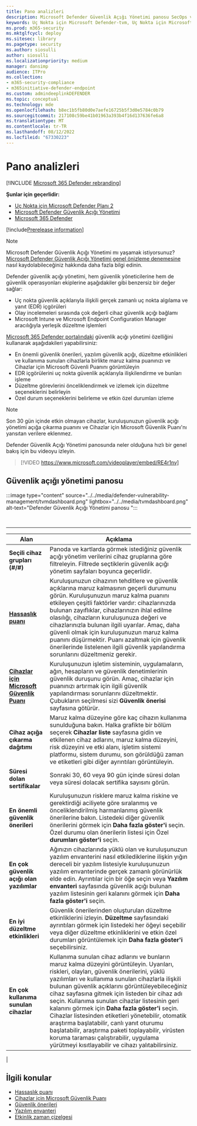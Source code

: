 ```yaml
---
title: Pano analizleri
description: Microsoft Defender Güvenlik Açığı Yönetimi panosu SecOps ve güvenlik yöneticilerinin siber güvenlik tehditlerini ele almalarına ve kuruluşlarının güvenlik dayanıklılığını oluşturmalarına yardımcı olabilir.
keywords: Uç Nokta için Microsoft Defender-tvm, Uç Nokta için Microsoft Defender-tvm panosu, tehdit & güvenlik açığı yönetimi, Tehdit ve Güvenlik Açığı Yönetimi , risk tabanlı tehdit & güvenlik açığı yönetimi, güvenlik yapılandırması, Cihazlar için Microsoft Güvenli Puanı, açığa çıkarma puanı Microsoft Defender Güvenlik Açığı Yönetimi
ms.prod: m365-security
ms.mktglfcycl: deploy
ms.sitesec: library
ms.pagetype: security
ms.author: siosulli
author: siosulli
ms.localizationpriority: medium
manager: dansimp
audience: ITPro
ms.collection:
- m365-security-compliance
- m365initiative-defender-endpoint
ms.custom: admindeeplinkDEFENDER
ms.topic: conceptual
ms.technology: mde
ms.openlocfilehash: b8ec1b5fb80d0e7aefe16725b5f3d0e5784c0b79
ms.sourcegitcommit: 217108c59be41b01963a393b4f16d137636fe6a8
ms.translationtype: MT
ms.contentlocale: tr-TR
ms.lasthandoff: 08/12/2022
ms.locfileid: "67330223"
---
```

# <a name="dashboard-insights"></a>Pano analizleri

[!INCLUDE [Microsoft 365 Defender rebranding](../../includes/microsoft-defender.md)]

**Şunlar için geçerlidir:**

- [Uç Nokta için Microsoft Defender Planı 2](https://go.microsoft.com/fwlink/?linkid=2154037)
- [Microsoft Defender Güvenlik Açığı Yönetimi](index.yml)
- [Microsoft 365 Defender](https://go.microsoft.com/fwlink/?linkid=2118804)

[!include[Prerelease information](../../includes/prerelease.md)]

>[!Note]
> Microsoft Defender Güvenlik Açığı Yönetimi mı yaşamak istiyorsunuz? [Microsoft Defender Güvenlik Açığı Yönetimi genel önizleme denemesine](../defender-vulnerability-management/get-defender-vulnerability-management.md) nasıl kaydolabileceğiniz hakkında daha fazla bilgi edinin.

Defender güvenlik açığı yönetimi, hem güvenlik yöneticilerine hem de güvenlik operasyonları ekiplerine aşağıdakiler gibi benzersiz bir değer sağlar:

- Uç nokta güvenlik açıklarıyla ilişkili gerçek zamanlı uç nokta algılama ve yanıt (EDR) içgörüleri
- Olay incelemeleri sırasında çok değerli cihaz güvenlik açığı bağlamı
- Microsoft Intune ve Microsoft Endpoint Configuration Manager aracılığıyla yerleşik düzeltme işlemleri

<a href="https://go.microsoft.com/fwlink/p/?linkid=2077139" target="_blank">Microsoft 365 Defender portalındaki</a> güvenlik açığı yönetimi özelliğini kullanarak aşağıdakileri yapabilirsiniz:

- En önemli güvenlik önerileri, yazılım güvenlik açığı, düzeltme etkinlikleri ve kullanıma sunulan cihazlarla birlikte maruz kalma puanınızı ve Cihazlar için Microsoft Güvenli Puanını görüntüleyin
- EDR içgörülerini uç nokta güvenlik açıklarıyla ilişkilendirme ve bunları işleme
- Düzeltme görevlerini önceliklendirmek ve izlemek için düzeltme seçeneklerini belirleyin
- Özel durum seçeneklerini belirleme ve etkin özel durumları izleme

> [!NOTE]
> Son 30 gün içinde etkin olmayan cihazlar, kuruluşunuzun güvenlik açığı yönetimi açığa çıkarma puanını ve Cihazlar için Microsoft Güvenlik Puanı'nı yansıtan verilere eklenmez.

Defender Güvenlik Açığı Yönetimi panosunda neler olduğuna hızlı bir genel bakış için bu videoyu izleyin.

> [!VIDEO https://www.microsoft.com/videoplayer/embed/RE4r1nv]

## <a name="vulnerability-management-dashboard"></a>Güvenlik açığı yönetimi panosu

:::image type="content" source="../../media/defender-vulnerability-management/tvmdashboard.png" lightbox="../../media/tvmdashboard.png" alt-text="Defender Güvenlik Açığı Yönetimi panosu ":::

<br>

****

|Alan|Açıklama|
|---|---|
|**Seçili cihaz grupları (#/#)**|Panoda ve kartlarda görmek istediğiniz güvenlik açığı yönetim verilerini cihaz gruplarına göre filtreleyin. Filtrede seçtiklerin güvenlik açığı yönetim sayfaları boyunca geçerlidir.|
|[**Hassaslık puanı**](tvm-exposure-score.md)|Kuruluşunuzun cihazının tehditlere ve güvenlik açıklarına maruz kalmasının geçerli durumunu görün. Kuruluşunuzun maruz kalma puanını etkileyen çeşitli faktörler vardır: cihazlarınızda bulunan zayıflıklar, cihazlarınızın ihlal edilme olasılığı, cihazların kuruluşunuza değeri ve cihazlarınızla bulunan ilgili uyarılar. Amaç, daha güvenli olmak için kuruluşunuzun maruz kalma puanını düşürmektir. Puanı azaltmak için güvenlik önerilerinde listelenen ilgili güvenlik yapılandırma sorunlarını düzeltmeniz gerekir.|
|[**Cihazlar için Microsoft Güvenlik Puanı**](tvm-microsoft-secure-score-devices.md)|Kuruluşunuzun işletim sisteminin, uygulamaların, ağın, hesapların ve güvenlik denetimlerinin güvenlik duruşunu görün. Amaç, cihazlar için puanınızı artırmak için ilgili güvenlik yapılandırması sorunlarını düzeltmektir. Çubukların seçilmesi sizi **Güvenlik önerisi** sayfasına götürür.|
|**Cihaz açığa çıkarma dağıtımı**|Maruz kalma düzeyine göre kaç cihazın kullanıma sunulduğuna bakın. Halka grafikte bir bölüm seçerek **Cihazlar liste** sayfasına gidin ve etkilenen cihaz adlarını, maruz kalma düzeyini, risk düzeyini ve etki alanı, işletim sistemi platformu, sistem durumu, son görüldüğü zaman ve etiketleri gibi diğer ayrıntıları görüntüleyin.|
|**Süresi dolan sertifikalar**|Sonraki 30, 60 veya 90 gün içinde süresi dolan veya süresi dolacak sertifika sayısını görün.|
|**En önemli güvenlik önerileri**|Kuruluşunuzun risklere maruz kalma riskine ve gerektirdiği aciliyete göre sıralanmış ve önceliklendirilmiş harmanlanmış güvenlik önerilerine bakın. Listedeki diğer güvenlik önerilerini görmek için **Daha fazla göster'i** seçin. Özel durumu olan önerilerin listesi için Özel **durumları göster'i** seçin.|
|**En çok güvenlik açığı olan yazılımlar**|Ağınızın cihazlarında yüklü olan ve kuruluşunuzun yazılım envanterini nasıl etkilediklerine ilişkin yığın dereceli bir yazılım listesiyle kuruluşunuzun yazılım envanterinde gerçek zamanlı görünürlük elde edin. Ayrıntılar için bir öğe seçin veya **Yazılım envanteri** sayfasında güvenlik açığı bulunan yazılım listesinin geri kalanını görmek için **Daha fazla göster'i** seçin.|
|**En iyi düzeltme etkinlikleri**|Güvenlik önerilerinden oluşturulan düzeltme etkinliklerini izleyin. **Düzeltme** sayfasındaki ayrıntıları görmek için listedeki her öğeyi seçebilir veya diğer düzeltme etkinliklerini ve etkin özel durumları görüntülemek için **Daha fazla göster'i** seçebilirsiniz.|
|**En çok kullanıma sunulan cihazlar**|Kullanıma sunulan cihaz adlarını ve bunların maruz kalma düzeyini görüntüleyin. Uyarıları, riskleri, olayları, güvenlik önerilerini, yüklü yazılımları ve kullanıma sunulan cihazlarla ilişkili bulunan güvenlik açıklarını görüntüleyebileceğiniz cihaz sayfasına gitmek için listeden bir cihaz adı seçin. Kullanıma sunulan cihazlar listesinin geri kalanını görmek için **Daha fazla göster'i** seçin. Cihazlar listesinden etiketleri yönetebilir, otomatik araştırma başlatabilir, canlı yanıt oturumu başlatabilir, araştırma paketi toplayabilir, virüsten koruma taraması çalıştırabilir, uygulama yürütmeyi kısıtlayabilir ve cihazı yalıtabilirsiniz.|
|

## <a name="related-topics"></a>İlgili konular

- [Hassaslık puanı](tvm-exposure-score.md)
- [Cihazlar için Microsoft Güvenlik Puanı](tvm-microsoft-secure-score-devices.md)
- [Güvenlik önerileri](tvm-security-recommendation.md)
- [Yazılım envanteri](tvm-software-inventory.md)
- [Etkinlik zaman çizelgesi](threat-and-vuln-mgt-event-timeline.md)
